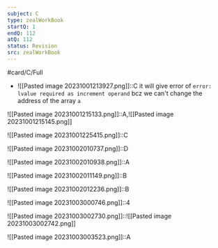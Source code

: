 ```yaml
---
subject: C
type: zealWorkBook
startQ: 1
endQ: 112
atQ: 112
status: Revision
src: zealWorkBook
---
```

#card/C/Full
 <!--SR:!2023-10-31,3,268-->
- ![[Pasted image 20231001213927.png]]::C it will give error of `error: lvalue required as increment operand` bcz we can't change the address of the array `a` <!--SR:!2023-11-12,12,288-->

![[Pasted image 20231001215133.png]]::A,![[Pasted image 20231001215145.png]] <!--SR:!2023-11-29,20,268-->

![[Pasted image 20231001225415.png]]::C <!--SR:!2023-11-12,12,288-->

![[Pasted image 20231002010737.png]]::D <!--SR:!2023-11-12,11,268-->

![[Pasted image 20231002010938.png]]::A <!--SR:!2023-11-10,9,268-->

![[Pasted image 20231002011149.png]]::B <!--SR:!2023-11-11,11,288-->

![[Pasted image 20231002012236.png]]::B <!--SR:!2023-11-10,9,268-->

![[Pasted image 20231003000746.png]]::4 <!--SR:!2023-11-12,8,228-->

![[Pasted image 20231003002730.png]]::![[Pasted image 20231003002742.png]] <!--SR:!2023-11-11,10,268-->

![[Pasted image 20231003003523.png]]::A <!--SR:!2023-11-13,12,270-->

